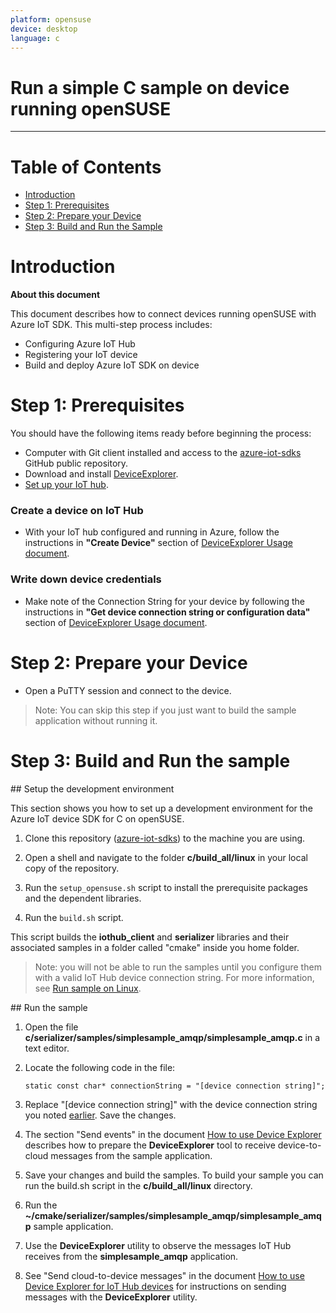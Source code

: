 ```yaml
---
platform: opensuse
device: desktop
language: c
---
```


Run a simple C sample on device running openSUSE
===
---

# Table of Contents

-   [Introduction](#Introduction)
-   [Step 1: Prerequisites](#Step-1-Prerequisites)
-   [Step 2: Prepare your Device](#Step-2-PrepareDevice)
-   [Step 3: Build and Run the Sample](#Step-3-Build)

<a name="Introduction"></a>
# Introduction

**About this document**

This document describes how to connect devices running openSUSE with Azure IoT SDK. This multi-step process includes:
-   Configuring Azure IoT Hub
-   Registering your IoT device
-   Build and deploy Azure IoT SDK on device

<a name="Step-1-Prerequisites"></a>
# Step 1: Prerequisites

You should have the following items ready before beginning the process:

-   Computer with Git client installed and access to the
    [azure-iot-sdks](https://github.com/Azure/azure-iot-sdks) GitHub public repository.
-   Download and install [DeviceExplorer](https://github.com/Azure/azure-iot-sdks/releases/download/2015-11-13/SetupDeviceExplorer.msi).
-   [Set up your IoT hub](https://github.com/Azure/azure-iot-sdks/blob/master/doc/setup_iothub.md).

### Create a device on IoT Hub
-   With your IoT hub configured and running in Azure, follow the instructions in **"Create Device"** section of [DeviceExplorer Usage document](https://github.com/Azure/azure-iot-sdks/blob/master/tools/DeviceExplorer/doc/how_to_use_device_explorer.md).

### Write down device credentials
-   Make note of the Connection String for your device by following the instructions in **"Get device connection string or configuration data"** section of [DeviceExplorer Usage document](https://github.com/Azure/azure-iot-sdks/blob/master/tools/DeviceExplorer/doc/how_to_use_device_explorer.md).


<a name="Step-2-PrepareDevice"></a>
# Step 2: Prepare your Device

-   Open a PuTTY session and connect to the device.

  > Note: You can skip this step if you just want to build the sample application without running it.

<a name="Step-3-Build"></a>
# Step 3: Build and Run the sample

<a name="setup"/>
## Setup the development environment

This section shows you how to set up a development environment for the Azure IoT device SDK for C on openSUSE.

1. Clone this repository ([azure-iot-sdks](https://github.com/Azure/azure-iot-sdks)) to the machine you are using.
2. Open a shell and navigate to the folder **c/build_all/linux** in your local copy of the repository.

3. Run the `setup_opensuse.sh` script to install the prerequisite packages and the dependent libraries.

4. Run the `build.sh` script.

This script builds the **iothub_client** and **serializer** libraries and their associated samples in a folder called "cmake" inside you home folder.

 > Note: you will not be able to run the samples until you configure them with a valid IoT Hub device connection string. For more information, see [Run sample on Linux](https://github.com/Azure/azure-iot-sdks/blob/master/c/doc/run_sample_on_desktop_linux.md).

 <a name="buildrunapp"/>
## Run the sample

1. Open the file **c/serializer/samples/simplesample_amqp/simplesample_amqp.c** in a text editor.

2. Locate the following code in the file:
    ```
   static const char* connectionString = "[device connection string]";
    ```
3. Replace "[device connection string]" with the device connection string you noted [earlier](#Step-1-Prerequisites). Save the changes.

4. The section "Send events" in the document [How to use Device Explorer](https://github.com/Azure/azure-iot-sdks/blob/master/tools/DeviceExplorer/doc/how_to_use_device_explorer.md) describes how to prepare the **DeviceExplorer** tool to receive device-to-cloud messages from the sample application.

5. Save your changes and build the samples. To build your sample you can run the build.sh script in the **c/build_all/linux** directory.

6. Run the **~/cmake/serializer/samples/simplesample_amqp/simplesample_amqp** sample application.

7. Use the **DeviceExplorer** utility to observe the messages IoT Hub receives from the **simplesample_amqp** application.

8. See "Send cloud-to-device messages" in the document [How to use Device Explorer for IoT Hub devices](https://github.com/Azure/azure-iot-sdks/blob/master/tools/DeviceExplorer/doc/how_to_use_device_explorer.md) for instructions on sending messages with the **DeviceExplorer** utility.